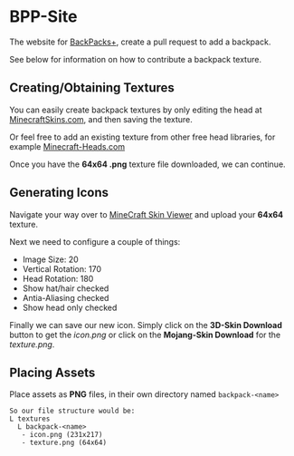 # BPP-Site
The website for [BackPacks+](https://github.com/coachluck/BackPacksPlus), create a pull request to add a backpack.

See below for information on how to contribute a backpack texture.

## Creating/Obtaining Textures
You can easily create backpack textures by only editing the head at [MinecraftSkins.com](https://www.minecraftskins.com/skin-editor/), and then saving the texture.

Or feel free to add an existing texture from other free head libraries, for example [Minecraft-Heads.com](https://minecraft-heads.com/)

Once you have the **64x64 .png** texture file downloaded, we can continue.

## Generating Icons
Navigate your way over to [MineCraft Skin Viewer](http://www.minecraft-skin-viewer.net/) and upload your **64x64** texture.

Next we need to configure a couple of things:
- Image Size: 20
- Vertical Rotation: 170
- Head Rotation: 180
- Show hat/hair checked
- Antia-Aliasing checked
- Show head only checked

Finally we can save our new icon. 
Simply click on the **3D-Skin Download** button to get the *icon.png* or click on the **Mojang-Skin Download** for the *texture.png*.

## Placing Assets
Place assets as **PNG** files, in their own directory named `backpack-<name>`

```
So our file structure would be:
L textures
  L backpack-<name>
   - icon.png (231x217)
   - texture.png (64x64)
```
